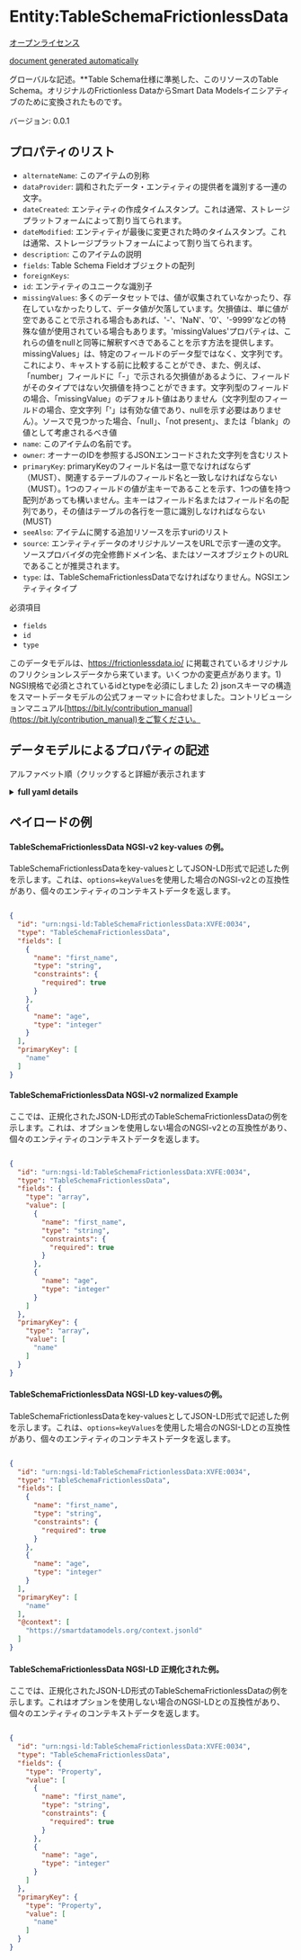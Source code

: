 Entity:TableSchemaFrictionlessData  
==================================  
[オープンライセンス](https://github.com/smart-data-models//dataModel.FrictionlessData/blob/master/TableSchemaFrictionlessData/LICENSE.md)  
[document generated automatically](https://docs.google.com/presentation/d/e/2PACX-1vTs-Ng5dIAwkg91oTTUdt8ua7woBXhPnwavZ0FxgR8BsAI_Ek3C5q97Nd94HS8KhP-r_quD4H0fgyt3/pub?start=false&loop=false&delayms=3000#slide=id.gb715ace035_0_60)  
グローバルな記述。**Table Schema仕様に準拠した、このリソースのTable Schema。オリジナルのFrictionless DataからSmart Data Modelsイニシアティブのために変換されたものです。  
バージョン: 0.0.1  

## プロパティのリスト  

- `alternateName`: このアイテムの別称  - `dataProvider`: 調和されたデータ・エンティティの提供者を識別する一連の文字。  - `dateCreated`: エンティティの作成タイムスタンプ。これは通常、ストレージプラットフォームによって割り当てられます。  - `dateModified`: エンティティが最後に変更された時のタイムスタンプ。これは通常、ストレージプラットフォームによって割り当てられます。  - `description`: このアイテムの説明  - `fields`: Table Schema Fieldオブジェクトの配列  - `foreignKeys`:   - `id`: エンティティのユニークな識別子  - `missingValues`: 多くのデータセットでは、値が収集されていなかったり、存在していなかったりして、データ値が欠落しています。欠損値は、単に値が空であることで示される場合もあれば、'-'、'NaN'、'0'、'-9999'などの特殊な値が使用されている場合もあります。'missingValues'プロパティは、これらの値をnullと同等に解釈すべきであることを示す方法を提供します。missingValues」は、特定のフィールドのデータ型ではなく、文字列です。これにより、キャストする前に比較することができ、また、例えば、「number」フィールドに「-」で示される欠損値があるように、フィールドがそのタイプではない欠損値を持つことができます。文字列型のフィールドの場合、「missingValue」のデフォルト値はありません（文字列型のフィールドの場合、空文字列「'」は有効な値であり、nullを示す必要はありません）。ソースで見つかった場合、「null」、「not present」、または「blank」の値として考慮されるべき値  - `name`: このアイテムの名前です。  - `owner`: オーナーのIDを参照するJSONエンコードされた文字列を含むリスト  - `primaryKey`: primaryKeyのフィールド名は一意でなければならず（MUST）、関連するテーブルのフィールド名と一致しなければならない（MUST）。1つのフィールドの値が主キーであることを示す、1つの値を持つ配列があっても構いません。主キーはフィールド名またはフィールド名の配列であり，その値はテーブルの各行を一意に識別しなければならない(MUST)  - `seeAlso`: アイテムに関する追加リソースを示すuriのリスト  - `source`: エンティティデータのオリジナルソースをURLで示す一連の文字。ソースプロバイダの完全修飾ドメイン名、またはソースオブジェクトのURLであることが推奨されます。  - `type`: は、TableSchemaFrictionlessDataでなければなりません。NGSIエンティティタイプ    
必須項目  
- `fields`  - `id`  - `type`    
このデータモデルは、https://frictionlessdata.io/ に掲載されているオリジナルのフリクションレスデータから来ています。いくつかの変更点があります。1) NGSI規格で必須とされているidとtypeを必須にしました 2) jsonスキーマの構造をスマートデータモデルの公式フォーマットに合わせました。コントリビューションマニュアル[https://bit.ly/contribution_manual](https://bit.ly/contribution_manual)をご覧ください。  
## データモデルによるプロパティの記述  
アルファベット順（クリックすると詳細が表示されます  
<details><summary><strong>full yaml details</strong></summary>    
```yaml  
TableSchemaFrictionlessData:    
  description: 'A Table Schema for this resource, compliant with the Table Schema specification. Converted for Smart Data Models initiative from original frictionless data'    
  properties:    
    alternateName:    
      description: 'An alternative name for this item'    
      type: string    
      x-ngsi:    
        type: Property    
    dataProvider:    
      description: 'A sequence of characters identifying the provider of the harmonised data entity.'    
      type: string    
      x-ngsi:    
        type: Property    
    dateCreated:    
      description: 'Entity creation timestamp. This will usually be allocated by the storage platform.'    
      format: date-time    
      type: string    
      x-ngsi:    
        type: Property    
    dateModified:    
      description: 'Timestamp of the last modification of the entity. This will usually be allocated by the storage platform.'    
      format: date-time    
      type: string    
      x-ngsi:    
        type: Property    
    description:    
      description: 'A description of this item'    
      type: string    
      x-ngsi:    
        type: Property    
    fields:    
      description: 'An array of Table Schema Field objects'    
      items:    
        type: object    
      type: array    
      x-ngsi:    
        type: Property    
    foreignKeys:    
      description: ""    
      type: array    
      x-ngsi:    
        type: Property    
    id:    
      anyOf: &tableschemafrictionlessdata_-_properties_-_owner_-_items_-_anyof    
        - description: 'Property. Identifier format of any NGSI entity'    
          maxLength: 256    
          minLength: 1    
          pattern: ^[\w\-\.\{\}\$\+\*\[\]`|~^@!,:\\]+$    
          type: string    
        - description: 'Property. Identifier format of any NGSI entity'    
          format: uri    
          type: string    
      description: 'Unique identifier of the entity'    
      x-ngsi:    
        type: Property    
    missingValues:    
      description: 'Many datasets arrive with missing data values, either because a value was not collected or it never existed. Missing values may be indicated simply by the value being empty in other cases a special value may have been used e.g. ''-'', ''NaN'', ''0'', ''-9999'' etc.The ''missingValues'' property provides a way to indicate that these values should be interpreted as equivalent to null. The ''missingValues'' are strings rather than being the data type of the particular field. This allows for comparison prior to casting and for fields to have missing value which are not of their type, for example a ''number'' field to have missing values indicated by ''-''.The default value of ''missingValue'' for a non-string type field is the empty string ''''. For string type fields there is no default for ''missingValue'' (for string fields the empty string '''' is a valid value and need not indicate null). Values that when encountered in the source, should be considered as ''null'', ''not present'', or ''blank'' values'    
      type: array    
      x-ngsi:    
        type: Property    
    name:    
      description: 'The name of this item.'    
      type: string    
      x-ngsi:    
        type: Property    
    owner:    
      description: 'A List containing a JSON encoded sequence of characters referencing the unique Ids of the owner(s)'    
      items:    
        anyOf: *tableschemafrictionlessdata_-_properties_-_owner_-_items_-_anyof    
        description: 'Property. Unique identifier of the entity'    
      type: array    
      x-ngsi:    
        type: Property    
    primaryKey:    
      description: 'Field name in the primaryKey ''MUST'' be unique, and ''MUST'' match a field name in the associated table. It is acceptable to have an array with a single value, indicating that the value of a single field is the primary key. A primary key is a field name or an array of field names, whose values ''MUST'' uniquely identify each row in the table'    
      items:    
        type: string    
      minItems: 1    
      type: array    
      x-ngsi:    
        type: Property    
    seeAlso:    
      description: 'list of uri pointing to additional resources about the item'    
      oneOf:    
        - items:    
            format: uri    
            type: string    
          minItems: 1    
          type: array    
        - format: uri    
          type: string    
      x-ngsi:    
        type: Property    
    source:    
      description: 'A sequence of characters giving the original source of the entity data as a URL. Recommended to be the fully qualified domain name of the source provider, or the URL to the source object.'    
      type: string    
      x-ngsi:    
        type: Property    
    type:    
      description: 'it has to be TableSchemaFrictionlessData. NGSI entity type'    
      type: string    
      x-ngsi:    
        type: Property    
  required:    
    - fields    
    - id    
    - type    
  type: object    
  version: 0.0.1    
```  
</details>    
## ペイロードの例  
#### TableSchemaFrictionlessData NGSI-v2 key-values の例。  
TableSchemaFrictionlessDataをkey-valuesとしてJSON-LD形式で記述した例を示します。これは、`options=keyValues`を使用した場合のNGSI-v2との互換性があり、個々のエンティティのコンテキストデータを返します。  
```json  
{  
  "id": "urn:ngsi-ld:TableSchemaFrictionlessData:XVFE:0034",  
  "type": "TableSchemaFrictionlessData",  
  "fields": [  
    {  
      "name": "first_name",  
      "type": "string",  
      "constraints": {  
        "required": true  
      }  
    },  
    {  
      "name": "age",  
      "type": "integer"  
    }  
  ],  
  "primaryKey": [  
    "name"  
  ]  
}  
```  
#### TableSchemaFrictionlessData NGSI-v2 normalized Example  
ここでは、正規化されたJSON-LD形式のTableSchemaFrictionlessDataの例を示します。これは、オプションを使用しない場合のNGSI-v2との互換性があり、個々のエンティティのコンテキストデータを返します。  
```json  
{  
  "id": "urn:ngsi-ld:TableSchemaFrictionlessData:XVFE:0034",  
  "type": "TableSchemaFrictionlessData",  
  "fields": {  
    "type": "array",  
    "value": [  
      {  
        "name": "first_name",  
        "type": "string",  
        "constraints": {  
          "required": true  
        }  
      },  
      {  
        "name": "age",  
        "type": "integer"  
      }  
    ]  
  },  
  "primaryKey": {  
    "type": "array",  
    "value": [  
      "name"  
    ]  
  }  
}  
```  
#### TableSchemaFrictionlessData NGSI-LD key-valuesの例。  
TableSchemaFrictionlessDataをkey-valuesとしてJSON-LD形式で記述した例を示します。これは、`options=keyValues`を使用した場合のNGSI-LDとの互換性があり、個々のエンティティのコンテキストデータを返します。  
```json  
{  
  "id": "urn:ngsi-ld:TableSchemaFrictionlessData:XVFE:0034",  
  "type": "TableSchemaFrictionlessData",  
  "fields": [  
    {  
      "name": "first_name",  
      "type": "string",  
      "constraints": {  
        "required": true  
      }  
    },  
    {  
      "name": "age",  
      "type": "integer"  
    }  
  ],  
  "primaryKey": [  
    "name"  
  ],  
  "@context": [  
    "https://smartdatamodels.org/context.jsonld"  
  ]  
}  
```  
#### TableSchemaFrictionlessData NGSI-LD 正規化された例。  
ここでは、正規化されたJSON-LD形式のTableSchemaFrictionlessDataの例を示します。これはオプションを使用しない場合のNGSI-LDとの互換性があり、個々のエンティティのコンテキストデータを返します。  
```json  
{  
  "id": "urn:ngsi-ld:TableSchemaFrictionlessData:XVFE:0034",  
  "type": "TableSchemaFrictionlessData",  
  "fields": {  
    "type": "Property",  
    "value": [  
      {  
        "name": "first_name",  
        "type": "string",  
        "constraints": {  
          "required": true  
        }  
      },  
      {  
        "name": "age",  
        "type": "integer"  
      }  
    ]  
  },  
  "primaryKey": {  
    "type": "Property",  
    "value": [  
      "name"  
    ]  
  }  
}  
```  
